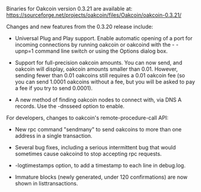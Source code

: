 Binaries for Oakcoin version 0.3.21 are available at:
  https://sourceforge.net/projects/oakcoin/files/Oakcoin/oakcoin-0.3.21/

Changes and new features from the 0.3.20 release include:

* Universal Plug and Play support.  Enable automatic opening of a port for incoming connections by running oakcoin or oakcoind with the - -upnp=1 command line switch or using the Options dialog box.

* Support for full-precision oakcoin amounts.  You can now send, and oakcoin will display, oakcoin amounts smaller than 0.01.  However, sending fewer than 0.01 oakcoins still requires a 0.01 oakcoin fee (so you can send 1.0001 oakcoins without a fee, but you will be asked to pay a fee if you try to send 0.0001).

* A new method of finding oakcoin nodes to connect with, via DNS A records. Use the -dnsseed option to enable.

For developers, changes to oakcoin's remote-procedure-call API:

* New rpc command "sendmany" to send oakcoins to more than one address in a single transaction.

* Several bug fixes, including a serious intermittent bug that would sometimes cause oakcoind to stop accepting rpc requests. 

* -logtimestamps option, to add a timestamp to each line in debug.log.

* Immature blocks (newly generated, under 120 confirmations) are now shown in listtransactions.
